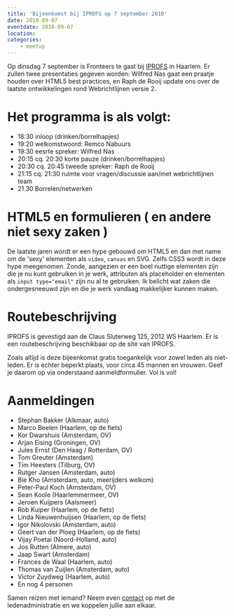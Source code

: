 ```yaml
---
title: 'Bijeenkomst bij IPROFS op 7 september 2010'
date: 2010-09-07
eventdate: 2010-09-07
location:
categories:
    - meetup
---
```


Op dinsdag 7 september is Fronteers te gast bij [IPROFS](http://iprofs.nl) in Haarlem. Er zullen twee presentaties gegeven worden: Wilfred Nas gaat een praatje houden over HTML5 best practices, en Raph de Rooij update ons over de laatste ontwikkelingen rond Webrichtlijnen versie 2.

# Het programma is als volgt:

-   18:30 inloop (drinken/borrelhapjes)
-   19:20 welkomstwoord: Remco Nabuurs
-   19:30 eesrte spreker: Wilfred Nas
-   20:15 cq. 20:30 korte pauze (drinken/borrelhapjes)
-   20:30 cq. 20:45 tweede spreker: Raph de Rooij
-   21:15 cq. 21:30 ruimte voor vragen/discussie aan/met webrichtlijnen team
-   21.30 Borrelen/netwerken

# HTML5 en formulieren ( en andere niet sexy zaken )

De laatste jaren wordt er een hype gebouwd om HTML5 en dan met name om de 'sexy' elementen als `video`, `canvas` en SVG. Zelfs CSS3 wordt in deze hype meegenomen. Zonde, aangezien er een boel nuttige elementen zijn die je nu kunt gebruiken in je werk, attributen als placeholder en elementen als `input type="email"` zijn nu al te gebruiken. Ik belicht wat zaken die ondergesneeuwd zijn en die je werk vandaag makkelijker kunnen maken.

# Routebeschrijving

IPROFS is gevestigd aan de Claus Sluterweg 125, 2012 WS Haarlem. Er is een routebeschrijving beschikbaar op de site van IPROFS.

Zoals altijd is deze bijeenkomst gratis toegankelijk voor zowel leden als niet-leden. Er is echter beperkt plaats, voor circa 45 mannen en vrouwen. Geef je daarom op via onderstaand aanmeldformulier. Vol is vol!

# Aanmeldingen

-   Stephan Bakker (Alkmaar, auto)
-   Marco Beelen (Haarlem, op de fiets)
-   Kor Dwarshuis (Amsterdam, OV)
-   Arjan Eising (Groningen, OV)
-   Jules Ernst (Den Haag / Rotterdam, OV)
-   Tom Greuter (Amsterdam)
-   Tim Heesters (Tilburg, OV)
-   Rutger Jansen (Amsterdam, auto)
-   Bie Kho (Amsterdam, auto, meerijders welkom)
-   Peter-Paul Koch (Amsterdam, OV)
-   Sean Koole (Haarlemmermeer, OV)
-   Jeroen Kuijpers (Aalsmeer)
-   Rob Kuiper (Haarlem, op de fiets)
-   Linda Nieuwenhuijsen (Haarlem, op de fiets)
-   Igor Nikolovski (Amsterdam, auto)
-   Geert van der Ploeg (Haarlem, op de fiets)
-   Vijay Poetai (Noord-Holland, auto)
-   Jos Rutten (Almere, auto)
-   Jaap Swart (Amsterdam)
-   Frances de Waal (Haarlem, auto)
-   Thomas van Zuijlen (Amsterdam, auto)
-   Victor Zuydweg (Haarlem, auto)
-   En nog 4 personen

Samen reizen met iemand? Neem even [contact](/contact) op met de ledenadministratie en we koppelen jullie aan elkaar.
